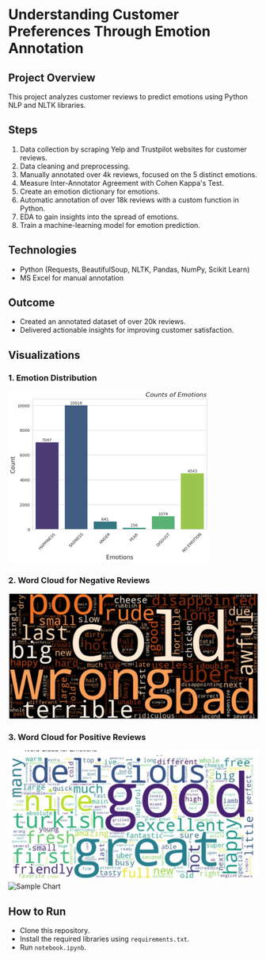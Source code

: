 # Understanding Customer Preferences Through Emotion Annotation
## Project Overview
This project analyzes customer reviews to predict emotions using Python NLP and NLTK libraries.

## Steps
1. Data collection by scraping Yelp and Trustpilot websites for customer reviews.
2. Data cleaning and preprocessing.
3. Manually annotated over 4k reviews, focused on the 5 distinct emotions.
4. Measure Inter-Annotator Agreement with Cohen Kappa's Test.
5. Create an emotion dictionary for emotions.
6. Automatic annotation of over 18k reviews with a custom function in Python.
7. EDA to gain insights into the spread of emotions.
8. Train a machine-learning model for emotion prediction.

## Technologies
- Python (Requests, BeautifulSoup, NLTK, Pandas, NumPy, Scikit Learn)
- MS Excel for manual annotation

## Outcome
- Created an annotated dataset of over 20k reviews.
- Delivered actionable insights for improving customer satisfaction.

## Visualizations
### 1. Emotion Distribution
![Emotion Distribution](Emotion%20Distribution.png)

### 2. Word Cloud for Negative Reviews
![Word Cloud for Negative Reviews](Word%20Cloud%20for%20Negative%20Reviews.png)

### 3. Word Cloud for Positive Reviews
![Word Cloud for Positive Reviews](Word%20Cloud%20for%20Positive%20Reviews.png)
![Sample Chart](path/to/your/chart.png)

## How to Run
- Clone this repository.
- Install the required libraries using `requirements.txt`.
- Run `notebook.ipynb`.

